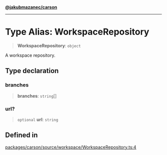 [**@jakubmazanec/carson**](../README.md)

---

# Type Alias: WorkspaceRepository

> **WorkspaceRepository**: `object`

A workspace repository.

## Type declaration

### branches

> **branches**: `string`[]

### url?

> `optional` **url**: `string`

## Defined in

[packages/carson/source/workspace/WorkspaceRepository.ts:4](https://github.com/jakubmazanec/tools/blob/4bb343d3736e4f9f11a014de3241c6054262151e/packages/carson/source/workspace/WorkspaceRepository.ts#L4)
